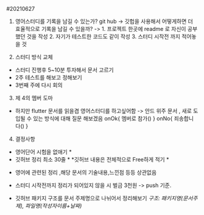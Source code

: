 
#20210627

1. 영어스터디를 기록을 남길 수 있는가?
  git hub  -> 깃헙을 사용해서 어떻게하면 더 효율적으로 기록을 남길 수 있을까?
               -> 1. 프로젝트 한곳에 readme 로 자신이 공부했던 것을 작성
                   2. 자기가 테스트한 코드도 같이 작성 
                   3. 스터디 시작전 까지 적어놓을 것 
                   
                                                
2. 스터디 방식 교체 
 - 스터디 진행후 5~10분 투자해서 문서 고르기 
 - 2주 테스트를 해보고 정해보기 
 - 3번째 주에 다시 회의  
   
3. 제 4의 멤버 도마
 - 하지만 flutter 문서를 읽을겸 영어스터디를 하고싶어함 
   -> 안드 위주 문서 , 새로 도입될 수 있는 방식에 대해 질문 해보겠음 
      onOk{ 멤버로 참가() }
      onNo{ 죄송합니다() }

4. 결정사항
* 영어단어 시험을 없애기 *
* 깃허브 정리 최소 30줄 *
*깃허브 내용은 전체적으로 Free하게 적기 *
- 영어에 관련된 정리 ,해당 문서의 기술내용,느낀점 등등 상관없음 
- 스터디 시작전까지 정리가 되어있지 않을 시 벌금 3천원 
  -> push 기준. 
  
- 깃허브 패키지 구조를 문서 주제명으로 나뉘어서 정리해보기 
   *구조: 패키지명(문서주제), 파일명(작성자이름+날짜)*
    

